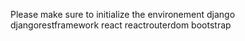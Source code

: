 Please make sure to initialize the environement
django
djangorestframework
react
reactrouterdom
bootstrap
